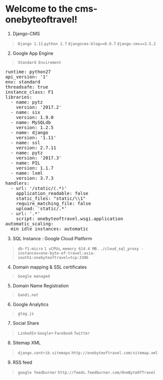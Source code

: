 # Welcome to the cms-onebyteoftravel!

1. Django-CMS
> `Django 1.11`
> `python 2.7`
> `djangocms-blog==0.9.7`
> `django-cms==3.5.2`
2. Google App Engine
> `Standard Enviroment`
<pre>
runtime: python27
api_version: '1'
env: standard
threadsafe: true
instance_class: F1
libraries:
  - name: pytz
    version: '2017.2'
  - name: six
    version: 1.9.0
  - name: MySQLdb       
    version: 1.2.5
  - name: django
    version: '1.11'
  - name: ssl
    version: 2.7.11
  - name: pytz
    version: '2017.3'
  - name: PIL
    version: 1.1.7
  - name: lxml
    version: 3.7.3
handlers:
  - url: '/static/(.*)'
    application_readable: false
    static_files: "static/\\1"
    require_matching_file: false
    upload: 'static/.*'
  - url: '.*'
    script: onebyteoftravel.wsgi.application
automatic_scaling:
  min_idle_instances: automatic
</pre>
3. SQL Instance : Google Cloud Platform

> `db-f1-micro`
> `1 vCPUs`, `memory 614.4 MB.`
> `./cloud_sql_proxy -instances=one-byte-of-travel:asia-south1:onebyteoftravel=tcp:3306`

4. Domain mapping & SSL certificates
> `Google managed`

5. Domain Name Registration
> `Gandi.net`

6. Google Analytics
> `gtag.js`

7. Social Share
> `LinkedIn`
> `Google+`
> `Facebook`
> `Twitter`

8. Sitemap XML
> `django.contrib.sitemaps`
> `http://onebyteoftravel.com/sitemap.xml`

9. RSS feed
> `google feedburner`
> `http://feeds.feedburner.com/OneByteOfTravel`


